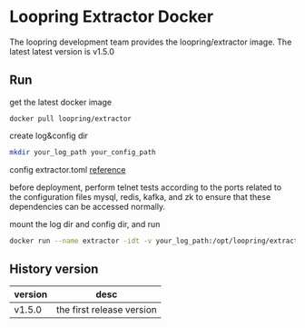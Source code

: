 # Loopring Extractor Docker

The loopring development team provides the loopring/extractor image. The latest latest version is v1.5.0

## Run
get the latest docker image
``` 
docker pull loopring/extractor
```
create log&config dir
```bash
mkdir your_log_path your_config_path
```
config extractor.toml [reference](https://loopring.github.io/extractor/EXTRACTOR_DOCUMENT_CN)<br>

before deployment, perform telnet tests according to the ports related to the configuration files mysql, redis, kafka, and zk to ensure that these dependencies can be accessed normally.

mount the log dir and config dir, and run
```bash
docker run --name extractor -idt -v your_log_path:/opt/loopring/extractor/logs -v your_config_path:/opt/loopring/extractor/config loopring/extractor:latest --config=/opt/loopring/extractor/config/extractor.toml /bin/bash
```

## History version

| version         | desc         |
|--------------|------------|
| v1.5.0| the first release version|
